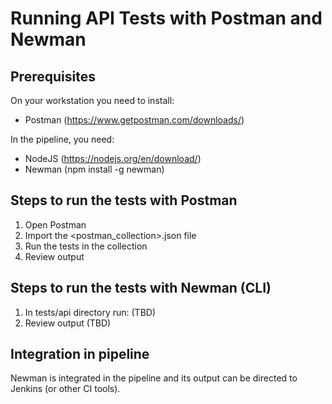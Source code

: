 # Running API Tests with Postman and Newman

## Prerequisites

On your workstation you need to install:

- Postman (https://www.getpostman.com/downloads/)

In the pipeline, you need:

- NodeJS (https://nodejs.org/en/download/)
- Newman (npm install -g newman)

## Steps to run the tests with Postman

1. Open Postman
2. Import the <postman_collection>.json file
3. Run the tests in the collection
4. Review output

## Steps to run the tests with Newman (CLI)

1. In tests/api directory run: (TBD)
2. Review output (TBD)

## Integration in pipeline

Newman is integrated in the pipeline and its output can be directed to Jenkins (or other CI tools).
